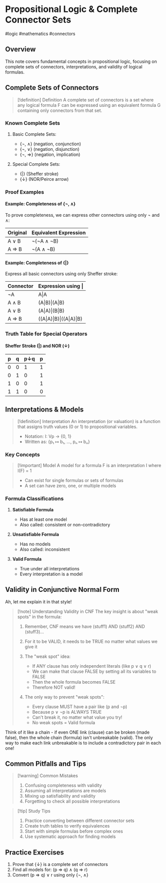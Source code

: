 # Propositional Logic & Complete Connector Sets
#logic #mathematics #connectors

## Overview
This note covers fundamental concepts in propositional logic, focusing on complete sets of connectors, interpretations, and validity of logical formulas.

## Complete Sets of Connectors
> [!definition] Definition
> A complete set of connectors is a set where any logical formula F can be expressed using an equivalent formula G containing only connectors from that set.

### Known Complete Sets
1. Basic Complete Sets:
   - {¬, ∧} (negation, conjunction)
   - {¬, ∨} (negation, disjunction)
   - {¬, ⇒} (negation, implication)

2. Special Complete Sets:
   - {|} (Sheffer stroke)
   - {↓} (NOR/Peirce arrow)

### Proof Examples
#### Example: Completeness of {¬, ∧}
To prove completeness, we can express other connectors using only ¬ and ∧:

| Original | Equivalent Expression |
|----------|---------------------|
| A ∨ B    | ¬(¬A ∧ ¬B)         |
| A ⇒ B    | ¬(A ∧ ¬B)          |

#### Example: Completeness of {|}
Express all basic connectors using only Sheffer stroke:

| Connector | Expression using \| |
|-----------|-------------------|
| ¬A        | A\|A              |
| A ∧ B     | (A\|B)\|(A\|B)    |
| A ∨ B     | (A\|A)\|(B\|B)    |
| A ⇒ B     | ((A\|A)\|B)\|((A\|A)\|B) |

### Truth Table for Special Operators
#### Sheffer Stroke (|) and NOR (↓)

| p   | q   | p↓q | p   |
| --- | --- | --- | --- |
| 0   | 0   | 1   | 1   |
| 0   | 1   | 0   | 1   |
| 1   | 0   | 0   | 1   |
| 1   | 1   | 0   | 0   |


## Interpretations & Models

> [!definition] Interpretation
> An interpretation (or valuation) is a function that assigns truth values (0 or 1) to propositional variables.
> - Notation: I: Vp → {0, 1}
> - Written as: {p₁ ↦ b₁, ..., pₙ ↦ bₙ}

### Key Concepts

> [!important] Model
> A model for a formula F is an interpretation I where I(F) = 1
> - Can exist for single formulas or sets of formulas
> - A set can have zero, one, or multiple models

### Formula Classifications

1. **Satisfiable Formula**
   - Has at least one model
   - Also called: consistent or non-contradictory

2. **Unsatisfiable Formula**
   - Has no models
   - Also called: inconsistent

3. **Valid Formula**
   - True under all interpretations
   - Every interpretation is a model

## Validity in Conjunctive Normal Form
Ah, let me explain it in that style!

> [!note] Understanding Validity in CNF
> The key insight is about "weak spots" in the formula:
> 
> 1. Remember, CNF means we have (stuff1) AND (stuff2) AND (stuff3)...
> 
> 2. For it to be VALID, it needs to be TRUE no matter what values we give it
> 
> 3. The "weak spot" idea:
>    - If ANY clause has only independent literals (like p ∨ q ∨ r)
>    - We can make that clause FALSE by setting all its variables to FALSE
>    - Then the whole formula becomes FALSE
>    - Therefore NOT valid!
> 
> 4. The only way to prevent "weak spots":
>    - Every clause MUST have a pair like (p and ¬p)
>    - Because p ∨ ¬p is ALWAYS TRUE
>    - Can't break it, no matter what value you try!
>    - No weak spots = Valid formula

Think of it like a chain - if even ONE link (clause) can be broken (made false), then the whole chain (formula) isn't unbreakable (valid). The only way to make each link unbreakable is to include a contradictory pair in each one!



## Common Pitfalls and Tips

> [!warning] Common Mistakes
> 1. Confusing completeness with validity
> 2. Assuming all interpretations are models
> 3. Mixing up satisfiability and validity
> 4. Forgetting to check all possible interpretations

> [!tip] Study Tips
> 1. Practice converting between different connector sets
> 2. Create truth tables to verify equivalences
> 3. Start with simple formulas before complex ones
> 4. Use systematic approach for finding models

## Practice Exercises
1. Prove that {↓} is a complete set of connectors
2. Find all models for: (p ⇒ q) ∧ (q ⇒ r)
3. Convert (p ⇒ q) ∨ r using only {¬, ∧}
